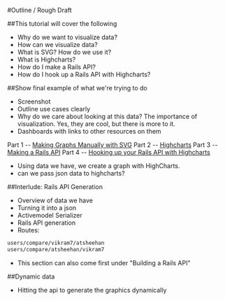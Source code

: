 #Outline / Rough Draft

##This tutorial will cover the following

* Why do we want to visualize data?
* How can we visualize data?
* What is SVG? How do we use it?
* What is Highcharts?
* How do I make a Rails API?
* How do I hook up a Rails API with Highcharts?

##Show final example of what we're trying to do

* Screenshot
* Outline use cases clearly
* Why do we care about looking at this data? The importance of visualization. Yes, they are cool, but there is more to it.
* Dashboards with links to other resources on them

Part 1 -- [Making Graphs Manually with SVG](01-svg.md)
Part 2 -- [Highcharts](02-highcharts.md)
Part 3 -- [Making a Rails API](03-rails-api.md)
Part 4 -- [Hooking up your Rails API with Highcharts](04-rails-api-highcharts.md)

* Using data we have, we create a graph with HighCharts.
* can we pass json data to highcharts?

##Interlude: Rails API Generation

* Overview of data we have
* Turning it into a json
* Activemodel Serializer
* Rails API generation
* Routes:

```html
users/compare/vikram7/atsheehan
users/compare/atsheehan/vikram7
```

* This section can also come first under "Building a Rails API"

##Dynamic data

* Hitting the api to generate the graphics dynamically
